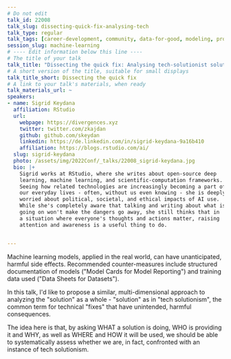 ```yaml
---
# Do not edit
talk_id: 22008
talk_slug: dissecting-quick-fix-analysing-tech
talk_type: regular
talk_tags: [career-development, community, data-for-good, modeling, production]
session_slug: machine-learning
# ---- Edit information below this line ----
# The title of your talk
talk_title: "Dissecting the quick fix: Analysing tech-solutionist solutions"
# A short version of the title, suitable for small displays
talk_title_short: Dissecting the quick fix
# A link to your talk's materials, when ready
talk_materials_url: ~
speakers:
- name: Sigrid Keydana
  affiliation: RStudio
  url:
    webpage: https://divergences.xyz
    twitter: twitter.com/zkajdan
    github: github.com/skeydan
    linkedin: https://de.linkedin.com/in/sigrid-keydana-9a16b410
    affiliation: https://blogs.rstudio.com/ai/
  slug: sigrid-keydana
  photo: /assets/img/2022Conf/_talks/22008_sigrid-keydana.jpg
  bio: |+
    Sigrid works at RStudio, where she writes about open-source deep
    learning, machine learning, and scientific-computation frameworks.
    Seeing how related technologies are increasingly becoming a part of
    our everyday lives - often, without us even knowing - she is deeply
    worried about political, societal, and ethical impacts of AI use.
    While she's completely aware that talking and writing about what is
    going on won't make the dangers go away, she still thinks that in
    a situation where everyone's thoughts and actions matter, raising
    attention and awareness is a useful thing to do.


---
```


<!-- ABSTRACT ----
Please write abstract below. You may use simple markdown (links, code style, bold, italics)
-->

Machine learning models, applied in the real world, can have unanticipated,
harmful side effects. Recommended counter-measures include structured
documentation of models ("Model Cards for Model Reporting") and training data
used ("Data Sheets for Datasets").

In this talk, I'd like to propose a similar, multi-dimensional approach to
analyzing the "solution" as a whole - "solution" as in "tech solutionism", the
common term for technical "fixes" that have unintended, harmful consequences.

The idea here is that, by asking WHAT a solution is doing, WHO is providing
it and WHY, as well as WHERE and HOW it will be used, we should be able to
systematically assess whether we are, in fact, confronted with an instance of
tech solutionism.
